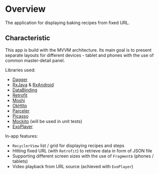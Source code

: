 # Overview
The application for displaying baking recipes from fixed URL.

## Characteristic

This app is build with the MVVM architecture. Its main goal is to present separate layouts
for different devices - tablet and phones with the use of common master-detail panel. 

Libraries used:
* [Dagger](https://google.github.io/dagger/)
* [RxJava](https://github.com/ReactiveX/RxJava) & [RxAndroid](https://github.com/ReactiveX/RxAndroid)
* [DataBinding](https://developer.android.com/topic/libraries/data-binding/index.html)
* [Retrofit](http://square.github.io/retrofit/)
* [Moshi](https://github.com/square/moshi)
* [OkHttp](http://square.github.io/okhttp/)
* [Parceler](https://github.com/johncarl81/parceler)
* [Picasso](http://square.github.io/picasso/)
* [Mockito](http://site.mockito.org/) (will be used in unit tests)
* [ExoPlayer](http://google.github.io/ExoPlayer/)

In-app features:
* `RecyclerView` list / grid for displaying recipes and steps
* Hitting fixed URL (with `Retrofit`) to retrieve data in form of JSON file
* Supporting different screen sizes with the use of `Fragment`s (phones / tablets)
* Video playback from URL source (achieved with `ExoPlayer`)
